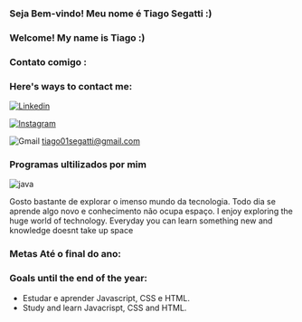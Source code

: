 ### Seja Bem-vindo! Meu nome é Tiago Segatti :)
### Welcome! My name is Tiago :)

### Contato comigo :
### Here's ways to contact me:
[![Linkedin](https://img.shields.io/badge/LinkedIn-0077B5?style=for-the-badge&logo=linkedin&logoColor=white)](https://www.linkedin.com/in/tiago-segatti-271790271/)

[![Instagram](https://img.shields.io/badge/Instagram-E4405F?style=for-the-badge&logo=instagram&logoColor=white)](https://www.instagram.com/titisegatti/)

![Gmail](https://aleen42.github.io/badges/src/google_plus.svg
) tiago01segatti@gmail.com

### Programas ultilizados por mim
![java](https://img.shields.io/badge/Java-ED8B00?style=for-the-badge&logo=openjdk&logoColor=white)

Gosto bastante de explorar o imenso mundo da tecnologia. Todo dia se aprende algo novo e conhecimento não ocupa espaço. 
I enjoy exploring the huge world of technology. Everyday you can learn something new and knowledge doesnt take up space
### Metas Até o final do ano:
### Goals until the end of the year:
- Estudar e aprender Javascript, CSS e HTML. 
- Study and learn Javacrispt, CSS and HTML.
